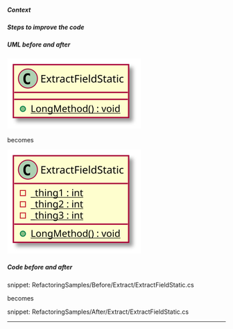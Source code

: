
##### Context

##### Steps to improve the code

##### UML before and after

![ExtractFieldStatic - Before](uml/Before/Extract/ExtractFieldStatic.svg?raw=true)

becomes

![ExtractFieldStatic - After](uml/After/Extract/ExtractFieldStatic.svg?raw=true)

##### Code before and after

snippet: RefactoringSamples/Before/Extract/ExtractFieldStatic.cs

becomes

snippet: RefactoringSamples/After/Extract/ExtractFieldStatic.cs

-----

